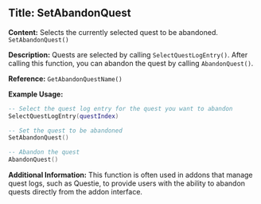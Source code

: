 ## Title: SetAbandonQuest

**Content:**
Selects the currently selected quest to be abandoned.
`SetAbandonQuest()`

**Description:**
Quests are selected by calling `SelectQuestLogEntry()`.
After calling this function, you can abandon the quest by calling `AbandonQuest()`.

**Reference:**
`GetAbandonQuestName()`

**Example Usage:**
```lua
-- Select the quest log entry for the quest you want to abandon
SelectQuestLogEntry(questIndex)

-- Set the quest to be abandoned
SetAbandonQuest()

-- Abandon the quest
AbandonQuest()
```

**Additional Information:**
This function is often used in addons that manage quest logs, such as Questie, to provide users with the ability to abandon quests directly from the addon interface.